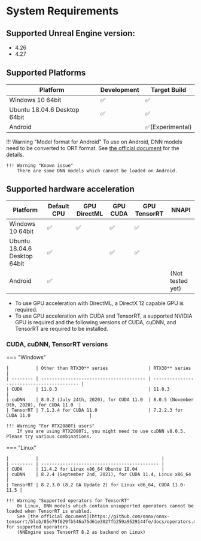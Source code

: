# System Requirements

## Supported Unreal Engine version:

- 4.26
- 4.27

## Supported Platforms

| Platform                   | Development | Target Build |
| -------------------------- | ----------- | ------------ |
| Windows 10 64bit           | ✅          | ✅          |
| Ubuntu 18.04.6 Desktop 64bit | ✅          | ✅           | 
| Android                    |             | ✅(Experimental) |

!!! Warning "Model format for Android"
    To use on Android, DNN models need to be converted to ORT format. See [the official document](https://onnxruntime.ai/docs/reference/ort-format-models.html#convert-onnx-models-to-ort-format) for the details.

    !!! Warning "Known issue"
        There are some DNN models which cannot be loaded on Android.

## Supported hardware acceleration 

| Platform                   | Default CPU | GPU DirectML | GPU CUDA | GPU TensorRT | NNAPI |
| -------------------------- | ----------- | ------------ | -------- |------------- | ----- |
| Windows 10 64bit           | ✅          | ✅          | ✅       | ✅          |       |
| Ubuntu 18.04.6 Desktop 64bit | ✅          |              | ✅      | ✅          |        |
| Android                    | ✅          |              |          |             | (Not tested yet) |

- To use GPU acceleration with DirectML, a DirectX 12 capable GPU is required.
- To use GPU acceleration with CUDA and TensorRT, a supported NVIDIA GPU is required and the following versions of CUDA, cuDNN, and TensorRT are required to be installed. 

### CUDA, cuDNN, TensorRT versions

=== "Windows"

    |          | Other than RTX30** series               | RTX30** series                             |
    | -------- | --------------------------------------- | ------------------------------------------ |
    | CUDA     | 11.0.3                                  | 11.0.3                                     |
    | cuDNN    | 8.0.2 (July 24th, 2020), for CUDA 11.0  | 8.0.5 (November 9th, 2020), for CUDA 11.0  |
    | TensorRT | 7.1.3.4 for CUDA 11.0                   | 7.2.2.3 for CUDA 11.0                      |

    !!! Warning "For RTX2080Ti users"
        If you are using RTX2080Ti, you might need to use cuDNN v8.0.5. Please try various combinations.  

=== "Linux"

    |          |                                              |
    | -------- | -------------------------------------------- |
    | CUDA     | 11.4.2 for Linux x86_64 Ubuntu 18.04         |
    | cuDNN    | 8.2.4 (September 2nd, 2021), for CUDA 11.4, Linux x86_64 |
    | TensorRT | 8.2.3.0 (8.2 GA Update 2) for Linux x86_64, CUDA 11.0-11.5 |

    !!! Warning "Supported operators for TensorRT"
        On Linux, DNN models which contain unsupported operators cannot be loaded when TensorRT is enabled.  
        See [the official document](https://github.com/onnx/onnx-tensorrt/blob/85e79f629fb546a75d61e3027fb259a9529144fe/docs/operators.md) for supported operators.  
        (NNEngine uses TensorRT 8.2 as backend on Linux)
